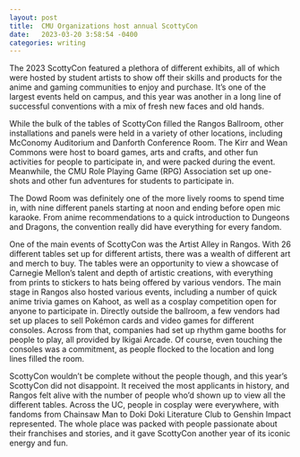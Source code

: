 ```yaml
---
layout: post
title:  CMU Organizations host annual ScottyCon
date:   2023-03-20 3:58:54 -0400
categories: writing
---
```


The 2023 ScottyCon featured a plethora of different exhibits, all of which were hosted by student artists to show off their skills and products for the anime and gaming communities to enjoy and purchase. It’s one of the largest events held on campus, and this year was another in a long line of successful conventions with a mix of fresh new faces and old hands.

While the bulk of the tables of ScottyCon filled the Rangos Ballroom, other installations and panels were held in a variety of other locations, including McConomy Auditorium and Danforth Conference Room. The Kirr and Wean Commons were host to board games, arts and crafts, and other fun activities for people to participate in, and were packed during the event. Meanwhile, the CMU Role Playing Game (RPG) Association set up one-shots and other fun adventures for students to participate in. 

The Dowd Room was definitely one of the more lively rooms to spend time in, with nine different panels starting at noon and ending before open mic karaoke. From anime recommendations to a quick introduction to Dungeons and Dragons, the convention really did have everything for every fandom.

One of the main events of ScottyCon was the Artist Alley in Rangos. With 26 different tables set up for different artists, there was a wealth of different art and merch to buy. The tables were an opportunity to view a showcase of Carnegie Mellon’s talent and depth of artistic creations, with everything from prints to stickers to hats being offered by various vendors. The main stage in Rangos also hosted various events, including a number of quick anime trivia games on Kahoot, as well as a cosplay competition open for anyone to participate in. Directly outside the ballroom, a few vendors had set up places to sell Pokémon cards and video games for different consoles. Across from that, companies had set up rhythm game booths for people to play, all provided by Ikigai Arcade. Of course, even touching the consoles was a commitment, as people flocked to the location and long lines filled the room.

ScottyCon wouldn’t be complete without the people though, and this year’s ScottyCon did not disappoint. It received the most applicants in history, and Rangos felt alive with the number of people who’d shown up to view all the different tables. Across the UC, people in cosplay were everywhere, with fandoms from Chainsaw Man to Doki Doki Literature Club to Genshin Impact represented. The whole place was packed with people passionate about their franchises and stories, and it gave ScottyCon another year of its iconic energy and fun.
